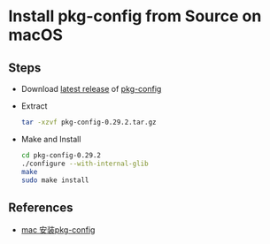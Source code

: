 # Install pkg-config from Source on macOS

## Steps
* Download [latest release](https://pkgconfig.freedesktop.org/releases/pkg-config-0.29.2.tar.gz) of [pkg-config](https://pkgconfig.freedesktop.org/)
* Extract
  ```bash
  tar -xzvf pkg-config-0.29.2.tar.gz 
  ```

* Make and Install

  ```bash
  cd pkg-config-0.29.2
  ./configure --with-internal-glib
  make
  sudo make install
  ```

## References
* [mac 安装pkg-config](https://www.cnblogs.com/chuckTsao/p/14870325.html)

